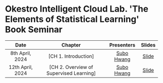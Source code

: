 # Okestro Intelligent Cloud Lab. 'The Elements of Statistical Learning' Book Seminar 
|       Date       | Chapter | Presenters | Slides |
|:----------------:|:----------------------------------------:|:----------:|:------:|
| 8th April, 2024 | [CH 1. Introduction] | [Subo Hwang]() | [Slide](https://docs.google.com/presentation/d/1MEXyoED9WKK5xhdUdy1kPHD6vmg5d-vq/edit?usp=drive_link&ouid=102072209364883984987&rtpof=true&sd=true)| 
| 12th April, 2024 | [CH 2. Overview of Supervised Learning] | [Subo Hwang]() | [Slide](https://docs.google.com/presentation/d/1Iem0CLgOpcZSBtUO2DtwGi3Dc62C1QZH/edit?usp=drive_link&ouid=102072209364883984987&rtpof=true&sd=true) | 




